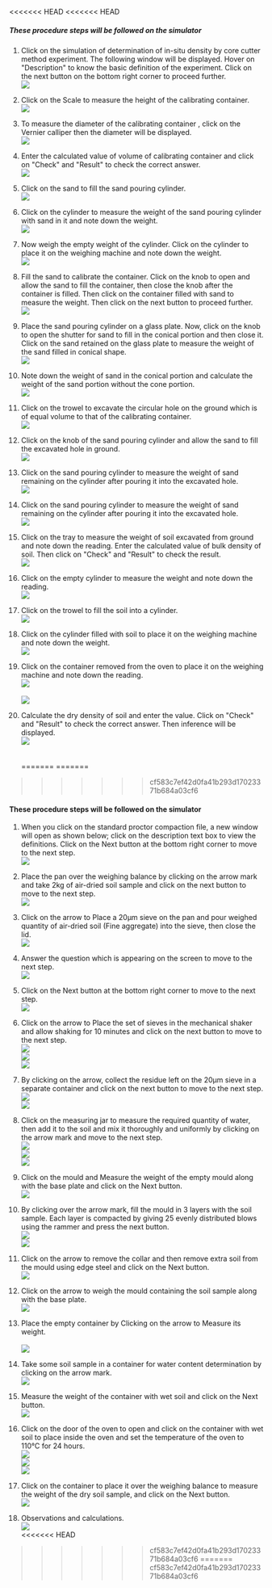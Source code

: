 <<<<<<< HEAD
<<<<<<< HEAD
##### These procedure steps will be followed on the simulator

1. Click on the simulation of determination of in-situ density by core cutter method experiment. The following window will be displayed. Hover on "Description" to know the basic definition of the experiment. Click on the next button on the bottom right corner to proceed further. <br>
<img src="images/1.png"><br>

2. Click on the Scale to measure the height of the calibrating container. <br>
<img src="images/3.png"><br>

3. To measure the diameter of the calibrating container , click on the Vernier calliper then the diameter will be displayed. <br>
<img src="images/4.png"><br>

4. Enter the calculated value of volume of calibrating container and click on "Check" and "Result" to check the correct answer.  <br>
<img src="images/5.png"><br>

5. Click on the sand to fill the sand pouring cylinder.<br>
<img src="images/7.png"><br>

6. Click on the cylinder to  measure the weight of the sand pouring cylinder with sand in it and note down the weight.<br>
<img src="images/8.png"><br>

7. Now weigh the empty weight of the cylinder. Click on the cylinder to place it on the weighing machine and note down the weight.<br>
<img src="images/9.png"><br>

8. Fill the sand to calibrate the container. Click on the knob to open and allow the sand to fill the container, then close the knob after the container is filled. Then click on the container filled with sand to measure the weight. Then click on the next button to proceed further. <br>
<img src="images/12.png"><br>

9. Place the sand pouring cylinder on a glass plate. Now, click on the knob to open the shutter for sand to fill in the conical portion and then close it. Click on the sand retained on the glass plate to measure the weight of the sand filled in conical shape.<br>
<img src="images/13.png"><br>

10. Note down the weight of sand in the conical portion and calculate the weight of the sand portion without the cone portion.<br>
<img src="images/15.png"><br>

11. Click on the trowel to excavate the circular hole on the ground which is of equal volume to that of the calibrating container. <br>
<img src="images/17.png"><br>

12. Click on the knob of the sand pouring cylinder and allow the sand to fill the excavated hole in ground.  <br>
<img src="images/20.png"><br>

13. Click on the sand pouring cylinder to measure the weight of sand remaining on the cylinder after pouring it into the excavated hole.<br>
<img src="images/20.png"><br>

14.  Click on the sand pouring cylinder to measure the weight of sand remaining on the cylinder after pouring it into the excavated hole.<br>
<img src="images/19.png"><br>

15. Click on the tray to measure the weight of soil excavated from ground and note down the reading.  Enter the calculated value of bulk density of soil. Then click on "Check" and "Result" to check the result.<br>
<img src="images/27.png"><br>

16. Click on the empty cylinder to measure the weight and note down the reading.<br>
<img src="images/22.png"><br>

17. Click on the trowel to fill the soil into a cylinder.<br>
<img src="images/23.png"><br>

18. Click on the cylinder filled with soil to place it on the weighing machine and note down the weight.<br>
<img src="images/26.png"><br>

19. Click on the container removed from the oven to place it on the weighing machine and note down the reading.<br>
<img src="images/25.png"><br><br>
<img src="images/26.png"><br>

20. Calculate the dry density of soil and enter the value. Click on "Check" and "Result" to check the correct answer. Then inference will be displayed. <br>
<img src="images/29.png"><br><br><br>
=======
=======
>>>>>>> cf583c7ef42d0fa41b293d17023371b684a03cf6
#### These procedure steps will be followed on the simulator

1. When you click on the standard proctor compaction file, a new window will open as shown below; click on the description text box to view the definitions. Click on the Next button at the bottom right corner to move to the next step.</br>
<img src="images/1.1.PNG"/></br>

2. Place the pan over the weighing balance by clicking on the arrow mark and take 2kg of air-dried soil sample and click on the next button to move to the next step.</br>
<img src="images/1.2.PNG"/></br>

3. Click on the arrow to Place a 20µm sieve on the pan and pour weighed quantity of air-dried soil (Fine aggregate) into the sieve, then close the lid.</br>
<img src="images/2.1.PNG"/></br>

4. Answer the question which is appearing on the screen to move to the next step.</br>
<img src="images/2.2.PNG"/></br>

5. Click on the Next button at the bottom right corner to move to the next step.</br>
<img src="images/2.3.PNG"/></br>

6. Click on the arrow to Place the set of sieves in the mechanical shaker and allow shaking for 10 minutes and click on the next button to move to the next step.</br>
<img src="images/3.1.PNG"/></br>
<img src="images/3.2.PNG"/></br>
<img src="images/3.3.PNG"/></br>

7. By clicking on the arrow, collect the residue left on the 20µm sieve in a separate container and click on the next button to move to the next step.</br>
<img src="images/4.1.PNG"/></br>
<img src="images/4.2.PNG"/></br>

8. Click on the measuring jar to measure the required quantity of water, then add it to the soil and mix it thoroughly and uniformly by clicking on the arrow mark and move to the next step.</br>
<img src="images/5.1.PNG"/></br>
<img src="images/5.2.PNG"/></br>
<img src="images/5.3.PNG"/></br>

9. Click on the mould and Measure the weight of the empty mould along with the base plate and click on the Next button.</br>
<img src="images/6.PNG"/></br>

10. By clicking over the arrow mark, fill the mould in 3 layers with the soil sample. Each layer is compacted by giving 25 evenly distributed blows using the rammer and press the next button.</br>
<img src="images/7.1.PNG"/></br>
<img src="images/7.3.PNG"/></br>

11. Click on the arrow to remove the collar and then remove extra soil from the mould using edge steel and click on the Next button.</br>
<img src="images/8.1.PNG"/></br>

12. Click on the arrow to weigh the mould containing the soil sample along with the base plate.</br>
<img src="images/9.PNG"/></br>

13. Place the empty container by Clicking on the arrow to Measure its weight.</br>
</br><img src="images/10.PNG"/></br>

14. Take some soil sample in a container for water content determination by clicking on the arrow mark.</br>
<img src="images/11.PNG"/></br>

15. Measure the weight of the container with wet soil and click on the Next button.</br>
<img src="images/12.PNG"/></br>

16. Click on the door of the oven to open and click on the container with wet soil to place inside the oven and set the temperature of the oven to 110&deg;C for 24 hours.</br>
<img src="images/13.1.PNG"/></br>
<img src="images/13.3.PNG"/></br>
<img src="images/13.4.PNG"/></br>

17. Click on the container to place it over the weighing balance to measure the weight of the dry soil sample, and click on the Next button.</br>
<img src="images/14.PNG"/></br>

18. Observations and calculations.</br>
<img src="images/15.PNG"/></br>
<<<<<<< HEAD
>>>>>>> cf583c7ef42d0fa41b293d17023371b684a03cf6
=======
>>>>>>> cf583c7ef42d0fa41b293d17023371b684a03cf6
